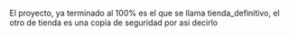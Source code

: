 El proyecto, ya terminado al 100% es el que se llama tienda_definitivo, el otro de tienda es una copia de seguridad por asi decirlo
